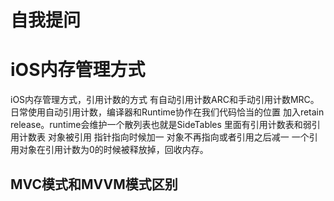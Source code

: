 #  自我提问
# iOS内存管理方式
iOS内存管理方式，引用计数的方式 有自动引用计数ARC和手动引用计数MRC。日常使用自动引用计数，编译器和Runtime协作在我们代码恰当的位置 加入retain release。runtime会维护一个散列表也就是SideTables 里面有引用计数表和弱引用计数表 对象被引用 指针指向时候加一 对象不再指向或者引用之后减一 一个引用对象在引用计数为0的时候被释放掉，回收内存。

## MVC模式和MVVM模式区别


